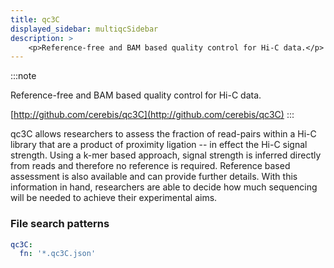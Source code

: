 ```yaml
---
title: qc3C
displayed_sidebar: multiqcSidebar
description: >
    <p>Reference-free and BAM based quality control for Hi-C data.</p>
---
```


<!--
~~~~~ DO NOT EDIT ~~~~~
This file is autogenerated from the MultiQC module python docstring.
Do not edit the markdown, it will be overwritten.

File path for the source of this content: multiqc/modules/qc3C/qc3C.py
~~~~~~~~~~~~~~~~~~~~~~~
-->

:::note
<p>Reference-free and BAM based quality control for Hi-C data.</p>

[http://github.com/cerebis/qc3C](http://github.com/cerebis/qc3C)
:::

qc3C allows researchers to assess the fraction of read-pairs within a Hi-C library that are a product
of proximity ligation -- in effect the Hi-C signal strength. Using a k-mer based approach, signal strength
is inferred directly from reads and therefore no reference is required. Reference based assessment is also
available and can provide further details.
With this information in hand, researchers are able to decide how much sequencing will be needed to achieve
their experimental aims.

### File search patterns

```yaml
qc3C:
  fn: '*.qc3C.json'
```
    